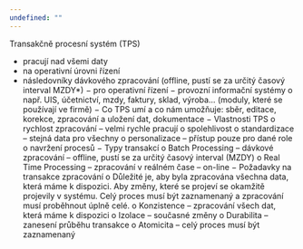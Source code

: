 ```yaml
---
undefined: ""
---
```

Transakčně procesní systém (TPS)
- pracují nad všemi daty
- na operativní úrovni řízení
- následovníky dávkového zpracování (offline, pustí se za určitý časový interval MZDY*)
−
pro operativní řízení
−
provozní informační systémy
o např. UIS, účetnictví, mzdy, faktury, sklad, výroba… (moduly, které se používají ve firmě)
−
Co TPS umí a co nám umožňuje: sběr, editace, korekce, zpracování a uložení dat, dokumentace
−
Vlastnosti TPS
o rychlost zpracování – velmi rychle pracují
o spolehlivost
o standardizace – stejná data pro všechny
o personalizace – přístup pouze pro dané role
o navržení procesů
−
Typy transakcí
o Batch Processing – dávkové zpracování – offline, pustí se za určitý časový interval (MZDY)
o Real Time Processing – zpracování v reálném čase – on-line
−
Požadavky na transakce zpracování
o Důležité je, aby byla zpracována všechna data, která máme k dispozici. Aby změny, které se projeví se
okamžitě projevily v systému. Celý proces musí být zaznamenaný a zpracování musí proběhnout úplně
celé.
o
Konzistence – zpracování všech dat, která máme k dispozici
o
Izolace – současné změny
o
Durabilita – zanesení průběhu transakce
o
Atomicita – celý proces musí být zaznamenaný